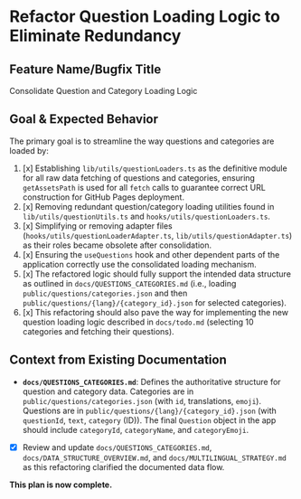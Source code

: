 # Refactor Question Loading Logic to Eliminate Redundancy

## Feature Name/Bugfix Title
Consolidate Question and Category Loading Logic

## Goal & Expected Behavior
The primary goal is to streamline the way questions and categories are loaded by:
1.  [x] Establishing `lib/utils/questionLoaders.ts` as the definitive module for all raw data fetching of questions and categories, ensuring `getAssetsPath` is used for all `fetch` calls to guarantee correct URL construction for GitHub Pages deployment.
2.  [x] Removing redundant question/category loading utilities found in `lib/utils/questionUtils.ts` and `hooks/utils/questionLoaders.ts`.
3.  [x] Simplifying or removing adapter files (`hooks/utils/questionLoaderAdapter.ts`, `lib/utils/questionAdapter.ts`) as their roles became obsolete after consolidation.
4.  [x] Ensuring the `useQuestions` hook and other dependent parts of the application correctly use the consolidated loading mechanism.
5.  [x] The refactored logic should fully support the intended data structure as outlined in `docs/QUESTIONS_CATEGORIES.md` (i.e., loading `public/questions/categories.json` and then `public/questions/{lang}/{category_id}.json` for selected categories).
6.  [x] This refactoring should also pave the way for implementing the new question loading logic described in `docs/todo.md` (selecting 10 categories and fetching their questions).

## Context from Existing Documentation

*   **`docs/QUESTIONS_CATEGORIES.md`**: Defines the authoritative structure for question and category data. Categories are in `public/questions/categories.json` (with `id`, translations, `emoji`). Questions are in `public/questions/{lang}/{category_id}.json` (with `questionId`, `text`, `category` (ID)). The final `Question` object in the app should include `categoryId`, `categoryName`, and `categoryEmoji`.
- [x] Review and update `docs/QUESTIONS_CATEGORIES.md`, `docs/DATA_STRUCTURE_OVERVIEW.md`, and `docs/MULTILINGUAL_STRATEGY.md` as this refactoring clarified the documented data flow.

**This plan is now complete.**
